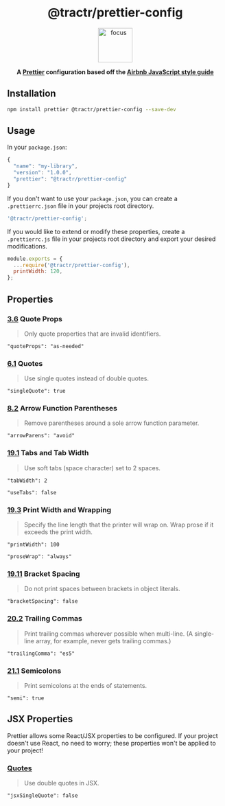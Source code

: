 <div align="center">
<h1>@tractr/prettier-config</h1>

<img height="80" width="80" alt="focus" src="https://image.flaticon.com/icons/svg/1246/1246476.svg" />

<strong>A [Prettier](https://prettier.io/) configuration based off the
[Airbnb JavaScript style guide](https://github.com/airbnb/javascript)</strong>

</div>

## Installation

```sh
npm install prettier @tractr/prettier-config --save-dev
```

## Usage

In your `package.json`:

```javascript
{
  "name": "my-library",
  "version": "1.0.0",
  "prettier": "@tractr/prettier-config"
}
```

If you don't want to use your `package.json`, you can create a
`.prettierrc.json` file in your projects root directory.

```javascript
'@tractr/prettier-config';
```

If you would like to extend or modify these properties, create a
`.prettierrc.js` file in your projects root directory and export your desired
modifications.

```javascript
module.exports = {
  ...require('@tractr/prettier-config'),
  printWidth: 120,
};
```

## Properties

### <a href="https://github.com/airbnb/javascript/blob/master/README.md#objects--quoted-props">3.6</a> Quote Props

> Only quote properties that are invalid identifiers.

`"quoteProps": "as-needed"`

### <a href="https://github.com/airbnb/javascript/blob/master/README.md#strings--quotes">6.1</a> Quotes

> Use single quotes instead of double quotes.

`"singleQuote": true`

### <a href="https://github.com/airbnb/javascript/blob/master/README.md#arrows--implicit-return">8.2</a> Arrow Function Parentheses

> Remove parentheses around a sole arrow function parameter.

`"arrowParens": "avoid"`

### <a href="https://github.com/airbnb/javascript/blob/master/README.md#whitespace--max-len">19.1</a> Tabs and Tab Width

> Use soft tabs (space character) set to 2 spaces.

`"tabWidth": 2`

`"useTabs": false`

### <a href="https://github.com/airbnb/javascript/blob/master/README.md#whitespace--max-len">19.3</a> Print Width and Wrapping

> Specify the line length that the printer will wrap on. Wrap prose if it
> exceeds the print width.

`"printWidth": 100`

`"proseWrap": "always"`

### <a href="https://github.com/airbnb/javascript/blob/master/README.md#whitespace--in-brackets">19.11</a> Bracket Spacing

> Do not print spaces between brackets in object literals.

`"bracketSpacing": false`

### <a href="https://github.com/airbnb/javascript/blob/master/README.md#commas--dangling">20.2</a> Trailing Commas

> Print trailing commas wherever possible when multi-line. (A single-line array,
> for example, never gets trailing commas.)

`"trailingComma": "es5"`

### <a href="https://github.com/airbnb/javascript/blob/master/README.md#semicolons--required">21.1</a> Semicolons

> Print semicolons at the ends of statements.

`"semi": true`

## JSX Properties

Prettier allows some React/JSX properties to be configured. If your project
doesn't use React, no need to worry; these properties won't be applied to your
project!

### <a href="https://github.com/airbnb/javascript/blob/master/README.md#objects--quoted-props">Quotes</a>

> Use double quotes in JSX.

`"jsxSingleQuote": false`
